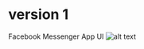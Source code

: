 # version 1
Facebook Messenger App UI
![alt text](https://avatars.githubusercontent.com/u/65097270?v=4)
